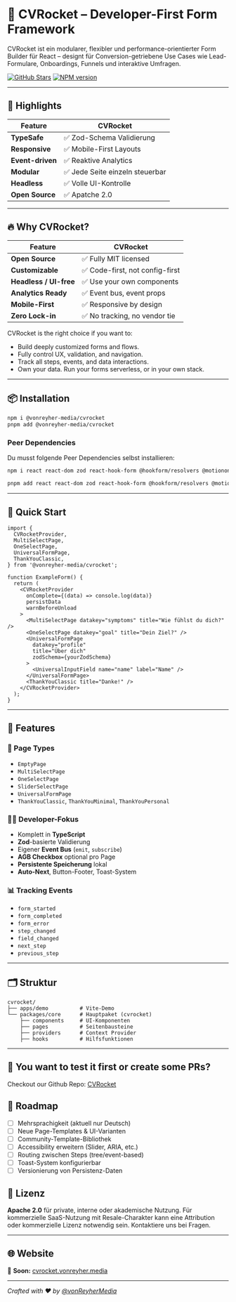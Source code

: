 # 🚀 CVRocket – Developer-First Form Framework

CVRocket ist ein modularer, flexibler und performance-orientierter Form Builder für React – designt für Conversion-getriebene Use Cases wie Lead-Formulare, Onboardings, Funnels und interaktive Umfragen.

[![GitHub Stars](https://img.shields.io/github/stars/vonReyher-media/CVRocket?style=social)](https://github.com/vonReyher-media/CVRocket/stargazers)
[![NPM version](https://img.shields.io/npm/v/@vonreyher-media/cvrocket)](https://www.npmjs.com/package/@vonreyher-media/cvrocket)

---

## 🎯 Highlights

| Feature          | CVRocket                        |
| ---------------- | ------------------------------- |
| **TypeSafe**     | ✅ Zod-Schema Validierung       |
| **Responsive**   | ✅ Mobile-First Layouts         |
| **Event-driven** | ✅ Reaktive Analytics           |
| **Modular**      | ✅ Jede Seite einzeln steuerbar |
| **Headless**     | ✅ Volle UI-Kontrolle           |
| **Open Source**  | ✅ Apatche 2.0                  |

---

## 🔥 Why CVRocket?

| Feature                | CVRocket                        |
| ---------------------- | ------------------------------- |
| **Open Source**        | ✅ Fully MIT licensed           |
| **Customizable**       | ✅ Code-first, not config-first |
| **Headless / UI-free** | ✅ Use your own components      |
| **Analytics Ready**    | ✅ Event bus, event props       |
| **Mobile-First**       | ✅ Responsive by design         |
| **Zero Lock-in**       | ✅ No tracking, no vendor tie   |

CVRocket is the right choice if you want to:

- Build deeply customized forms and flows.
- Fully control UX, validation, and navigation.
- Track all steps, events, and data interactions.
- Own your data. Run your forms serverless, or in your own stack.

---

## 📦 Installation

```bash
npm i @vonreyher-media/cvrocket
pnpm add @vonreyher-media/cvrocket
```

### Peer Dependencies

Du musst folgende Peer Dependencies selbst installieren:

```bash
npm i react react-dom zod react-hook-form @hookform/resolvers @motionone/dom class-variance-authority clsx framer-motion lucide-react tailwind-merge
```

```bash
pnpm add react react-dom zod react-hook-form @hookform/resolvers @motionone/dom class-variance-authority clsx framer-motion lucide-react tailwind-merge
```

---

## 🔧 Quick Start

```tsx
import {
  CVRocketProvider,
  MultiSelectPage,
  OneSelectPage,
  UniversalFormPage,
  ThankYouClassic,
} from '@vonreyher-media/cvrocket';

function ExampleForm() {
  return (
    <CVRocketProvider
      onComplete={(data) => console.log(data)}
      persistData
      warnBeforeUnload
    >
      <MultiSelectPage datakey="symptoms" title="Wie fühlst du dich?" />
      <OneSelectPage datakey="goal" title="Dein Ziel?" />
      <UniversalFormPage
        datakey="profile"
        title="Über dich"
        zodSchema={yourZodSchema}
      >
        <UniversalInputField name="name" label="Name" />
      </UniversalFormPage>
      <ThankYouClassic title="Danke!" />
    </CVRocketProvider>
  );
}
```

---

## 🧠 Features

### 🧩 Page Types

- `EmptyPage`
- `MultiSelectPage`
- `OneSelectPage`
- `SliderSelectPage`
- `UniversalFormPage`
- `ThankYouClassic`, `ThankYouMinimal`, `ThankYouPersonal`

### 🧑‍💻 Developer-Fokus

- Komplett in **TypeScript**
- **Zod**-basierte Validierung
- Eigener **Event Bus** (`emit`, `subscribe`)
- **AGB Checkbox** optional pro Page
- **Persistente Speicherung** lokal
- **Auto-Next**, Button-Footer, Toast-System

### 📊 Tracking Events

- `form_started`
- `form_completed`
- `form_error`
- `step_changed`
- `field_changed`
- `next_step`
- `previous_step`

---

## 🗂 Struktur

```
cvrocket/
├── apps/demo          # Vite-Demo
└── packages/core      # Hauptpaket (cvrocket)
    ├── components     # UI-Komponenten
    ├── pages          # Seitenbausteine
    ├── providers      # Context Provider
    ├── hooks          # Hilfsfunktionen
```

---

## 🧪 You want to test it first or create some PRs?

Checkout our Github Repo: [CVRocket](https://github.com/vonReyher-media/CVRocket)

## 🎯 Roadmap

- [ ] Mehrsprachigkeit (aktuell nur Deutsch)
- [ ] Neue Page-Templates & UI-Varianten
- [ ] Community-Template-Bibliothek
- [ ] Accessibility erweitern (Slider, ARIA, etc.)
- [ ] Routing zwischen Steps (tree/event-based)
- [ ] Toast-System konfigurierbar
- [ ] Versionierung von Persistenz-Daten

## 📄 Lizenz

**Apache 2.0** für private, interne oder akademische Nutzung.
Für kommerzielle SaaS-Nutzung mit Resale-Charakter kann eine Attribution oder kommerzielle Lizenz notwendig sein. Kontaktiere uns bei Fragen.

---

## 🌐 Website

📍 **Soon:** [cvrocket.vonreyher.media](https://cvrocket.vonreyher.media)

---

_Crafted with ❤️ by [@vonReyherMedia](https://github.com/vonReyherMedia)_
